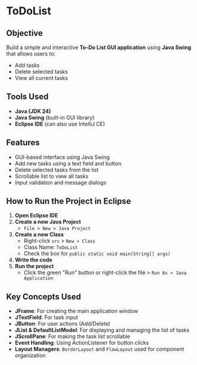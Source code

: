 # ToDoList

## Objective
Build a simple and interactive **To-Do List GUI application** using **Java Swing** that allows users to:
- Add tasks
- Delete selected tasks
- View all current tasks

## Tools Used
- **Java (JDK 24)**
- **Java Swing** (built-in GUI library)
- **Eclipse IDE** (can also use IntelliJ CE)

## Features
- GUI-based interface using Java Swing
- Add new tasks using a text field and button
- Delete selected tasks from the list
- Scrollable list to view all tasks
- Input validation and message dialogs

## How to Run the Project in Eclipse

1. **Open Eclipse IDE**
2. **Create a new Java Project**
   - `File > New > Java Project`
3. **Create a new Class**
   - Right-click `src` > `New > Class`
   - Class Name: `ToDoList`
   - Check the box for `public static void main(String[] args)`
4. **Write the code** 
5. **Run the project**
   - Click the green "Run" button or right-click the file > `Run As > Java Application`

## Key Concepts Used

- **JFrame**: For creating the main application window  
- **JTextField**: For task input  
- **JButton**: For user actions (Add/Delete)  
- **JList & DefaultListModel**: For displaying and managing the list of tasks  
- **JScrollPane**: For making the task list scrollable  
- **Event Handling**: Using ActionListener for button clicks  
- **Layout Managers**: `BorderLayout` and `FlowLayout` used for component organization  
